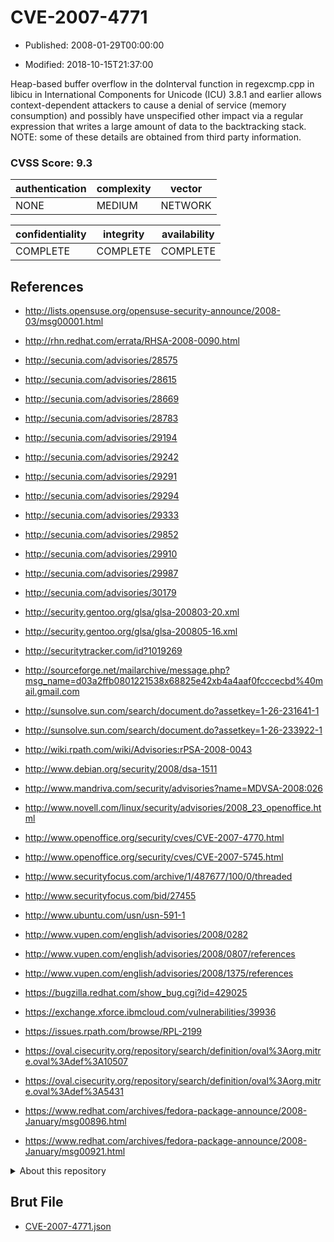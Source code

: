 # CVE-2007-4771

- Published: 2008-01-29T00:00:00

- Modified: 2018-10-15T21:37:00

Heap-based buffer overflow in the doInterval function in regexcmp.cpp in libicu in International Components for Unicode (ICU) 3.8.1 and earlier allows context-dependent attackers to cause a denial of service (memory consumption) and possibly have unspecified other impact via a regular expression that writes a large amount of data to the backtracking stack.  NOTE: some of these details are obtained from third party information.

### CVSS Score: **9.3**

| authentication | complexity | vector |
| --- | --- | --- |
| NONE | MEDIUM | NETWORK |

| confidentiality | integrity | availability |
| --- | --- | --- |
| COMPLETE | COMPLETE | COMPLETE |

## References

* http://lists.opensuse.org/opensuse-security-announce/2008-03/msg00001.html

* http://rhn.redhat.com/errata/RHSA-2008-0090.html

* http://secunia.com/advisories/28575

* http://secunia.com/advisories/28615

* http://secunia.com/advisories/28669

* http://secunia.com/advisories/28783

* http://secunia.com/advisories/29194

* http://secunia.com/advisories/29242

* http://secunia.com/advisories/29291

* http://secunia.com/advisories/29294

* http://secunia.com/advisories/29333

* http://secunia.com/advisories/29852

* http://secunia.com/advisories/29910

* http://secunia.com/advisories/29987

* http://secunia.com/advisories/30179

* http://security.gentoo.org/glsa/glsa-200803-20.xml

* http://security.gentoo.org/glsa/glsa-200805-16.xml

* http://securitytracker.com/id?1019269

* http://sourceforge.net/mailarchive/message.php?msg_name=d03a2ffb0801221538x68825e42xb4a4aaf0fcccecbd%40mail.gmail.com

* http://sunsolve.sun.com/search/document.do?assetkey=1-26-231641-1

* http://sunsolve.sun.com/search/document.do?assetkey=1-26-233922-1

* http://wiki.rpath.com/wiki/Advisories:rPSA-2008-0043

* http://www.debian.org/security/2008/dsa-1511

* http://www.mandriva.com/security/advisories?name=MDVSA-2008:026

* http://www.novell.com/linux/security/advisories/2008_23_openoffice.html

* http://www.openoffice.org/security/cves/CVE-2007-4770.html

* http://www.openoffice.org/security/cves/CVE-2007-5745.html

* http://www.securityfocus.com/archive/1/487677/100/0/threaded

* http://www.securityfocus.com/bid/27455

* http://www.ubuntu.com/usn/usn-591-1

* http://www.vupen.com/english/advisories/2008/0282

* http://www.vupen.com/english/advisories/2008/0807/references

* http://www.vupen.com/english/advisories/2008/1375/references

* https://bugzilla.redhat.com/show_bug.cgi?id=429025

* https://exchange.xforce.ibmcloud.com/vulnerabilities/39936

* https://issues.rpath.com/browse/RPL-2199

* https://oval.cisecurity.org/repository/search/definition/oval%3Aorg.mitre.oval%3Adef%3A10507

* https://oval.cisecurity.org/repository/search/definition/oval%3Aorg.mitre.oval%3Adef%3A5431

* https://www.redhat.com/archives/fedora-package-announce/2008-January/msg00896.html

* https://www.redhat.com/archives/fedora-package-announce/2008-January/msg00921.html

<details>
<summary>About this repository</summary> 

  This repository is part of the project [Live Hack CVE](https://github.com/Live-Hack-CVE). Main website can be found [www.live-hack.org](https://www.live-hack.org) 
  
  Made by [Sn0wAlice](https://github.com/Sn0wAlice) for the people that care about security and need to have a feed of the latest CVEs. Hope you enjoy it, don't forget to star the repo and follow me on [Twitter](https://twitter.com/Sn0wAlice) and [Github](https://github.com/Sn0wAlice). And that is my [personnal website](https://www.alice-snow.me/)

  - [Home Page](https://github.com/Live-Hack-CVE)
  - [Framework](https://github.com/Live-Hack-CVE/cve-framework)
  - [CVE database](https://github.com/Live-Hack-CVE/full_database)
  - [Changelog](https://github.com/Live-Hack-CVE/Changelog)
</details>

## Brut File

* [CVE-2007-4771.json](https://raw.githubusercontent.com/Live-Hack-CVE/full_database/main/cves/2007/CVE-2007-4771.json)

